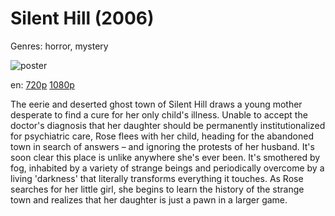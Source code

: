 # Silent Hill (2006)

Genres: horror, mystery

![poster](http://image.tmdb.org/t/p/w500/4Zz9cF8S4E7DITosNYh3spybYJb.jpg)

en:
  [720p](magnet:?xt=urn:btih:74B6387D4CC7DA9D5CE5AA980CE4842D52BEF23C&tr=udp://glotorrents.pw:6969/announce&tr=udp://tracker.opentrackr.org:1337/announce&tr=udp://torrent.gresille.org:80/announce&tr=udp://tracker.openbittorrent.com:80&tr=udp://tracker.coppersurfer.tk:6969&tr=udp://tracker.leechers-paradise.org:6969&tr=udp://p4p.arenabg.ch:1337&tr=udp://tracker.internetwarriors.net:1337)
  [1080p](magnet:?xt=urn:btih:DF13B60A9E07939EE37363F38FBF1968F6DB7539&tr=udp://glotorrents.pw:6969/announce&tr=udp://tracker.opentrackr.org:1337/announce&tr=udp://torrent.gresille.org:80/announce&tr=udp://tracker.openbittorrent.com:80&tr=udp://tracker.coppersurfer.tk:6969&tr=udp://tracker.leechers-paradise.org:6969&tr=udp://p4p.arenabg.ch:1337&tr=udp://tracker.internetwarriors.net:1337)
  


The eerie and deserted ghost town of Silent Hill draws a young mother desperate to find a cure for her only child's illness. Unable to accept the doctor's diagnosis that her daughter should be permanently institutionalized for psychiatric care, Rose flees with her child, heading for the abandoned town in search of answers – and ignoring the protests of her husband. It's soon clear this place is unlike anywhere she's ever been. It's smothered by fog, inhabited by a variety of strange beings and periodically overcome by a living 'darkness' that literally transforms everything it touches. As Rose searches for her little girl, she begins to learn the history of the strange town and realizes that her daughter is just a pawn in a larger game.